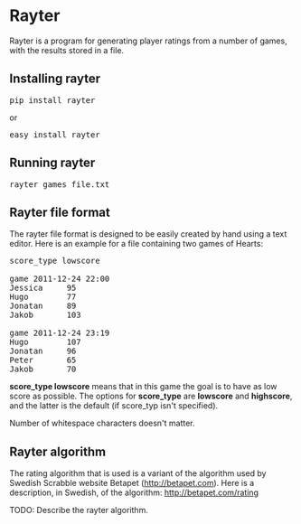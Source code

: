 # Rayter

Rayter is a program for generating player ratings from a number of games, 
with the results stored in a file. 

## Installing rayter

<pre>
pip install rayter
</pre>

or

<pre>
easy_install rayter
</pre>

## Running rayter

<pre>
rayter games_file.txt
</pre>


## Rayter file format

The rayter file format is designed to be easily created by hand using a text 
editor. Here is an example for a file containing two games of Hearts:

<pre>
score_type lowscore

game 2011-12-24 22:00
Jessica     95
Hugo        77
Jonatan     89
Jakob       103

game 2011-12-24 23:19
Hugo        107
Jonatan     96
Peter       65
Jakob       70
</pre>

**score_type lowscore** means that in this game the goal is to have as low 
score as possible. The options for **score_type** are **lowscore** and **highscore**, 
and the latter is the default (if score_typ isn't specified).

Number of whitespace characters doesn't matter.

## Rayter algorithm

The rating algorithm that is used is a variant of the algorithm used by Swedish 
Scrabble website Betapet (http://betapet.com). Here is a description, in Swedish,
of the algorithm: http://betapet.com/rating

TODO: Describe the rayter algorithm.
